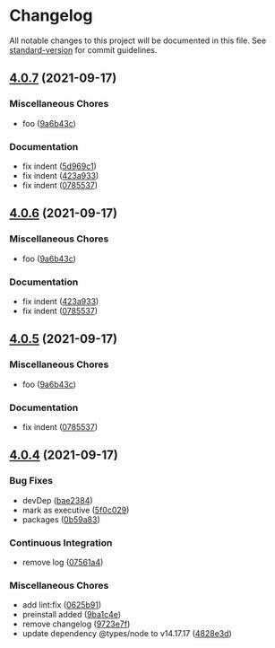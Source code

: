 # Changelog

All notable changes to this project will be documented in this file. See [standard-version](https://github.com/conventional-changelog/standard-version) for commit guidelines.

## [4.0.7](https://gitlab.com/4s1/playground/some-library/compare/v4.0.4...v4.0.7) (2021-09-17)


### Miscellaneous Chores

* foo ([9a6b43c](https://gitlab.com/4s1/playground/some-library/commit/9a6b43cc8933b42dd10fff2aa28f233afba3e8af))


### Documentation

* fix indent ([5d969c1](https://gitlab.com/4s1/playground/some-library/commit/5d969c1a9c821e555e9752ebe631c3f182be2f91))
* fix indent ([423a933](https://gitlab.com/4s1/playground/some-library/commit/423a933bb0353133171f778d533558a51a6a7193))
* fix indent ([0785537](https://gitlab.com/4s1/playground/some-library/commit/0785537246362a77c16108ca5fa247f224ed40d0))

## [4.0.6](https://gitlab.com/4s1/playground/some-library/compare/v4.0.4...v4.0.6) (2021-09-17)

### Miscellaneous Chores

- foo ([9a6b43c](https://gitlab.com/4s1/playground/some-library/commit/9a6b43cc8933b42dd10fff2aa28f233afba3e8af))

### Documentation

- fix indent ([423a933](https://gitlab.com/4s1/playground/some-library/commit/423a933bb0353133171f778d533558a51a6a7193))
- fix indent ([0785537](https://gitlab.com/4s1/playground/some-library/commit/0785537246362a77c16108ca5fa247f224ed40d0))

## [4.0.5](https://gitlab.com/4s1/playground/some-library/compare/v4.0.4...v4.0.5) (2021-09-17)

### Miscellaneous Chores

- foo ([9a6b43c](https://gitlab.com/4s1/playground/some-library/commit/9a6b43cc8933b42dd10fff2aa28f233afba3e8af))

### Documentation

- fix indent ([0785537](https://gitlab.com/4s1/playground/some-library/commit/0785537246362a77c16108ca5fa247f224ed40d0))

## [4.0.4](https://gitlab.com/4s1/playground/some-library/compare/v4.0.3...v4.0.4) (2021-09-17)

### Bug Fixes

- devDep ([bae2384](https://gitlab.com/4s1/playground/some-library/commit/bae23842f9f292832b1e611b0c30d55af1e76633))
- mark as executive ([5f0c029](https://gitlab.com/4s1/playground/some-library/commit/5f0c0296061d523772a0891fe433ab0e752d3414))
- packages ([0b59a83](https://gitlab.com/4s1/playground/some-library/commit/0b59a8388ebc84dfe470d474a6eb36f1342190f0))

### Continuous Integration

- remove log ([07561a4](https://gitlab.com/4s1/playground/some-library/commit/07561a426404519595b57fb6fbabf571b04cb331))

### Miscellaneous Chores

- add lint:fix ([0625b91](https://gitlab.com/4s1/playground/some-library/commit/0625b9130a8b2f66f5e963cc288a5bc375dd97b8))
- preinstall added ([9ba1c4e](https://gitlab.com/4s1/playground/some-library/commit/9ba1c4e0afd620e1178b378007592e8322572ae0))
- remove changelog ([9723e7f](https://gitlab.com/4s1/playground/some-library/commit/9723e7fc9b158ce05637b020dc008751bebcad6f))
- update dependency @types/node to v14.17.17 ([4828e3d](https://gitlab.com/4s1/playground/some-library/commit/4828e3d44bd238a764f898d9199d4dd0cc291e76))

